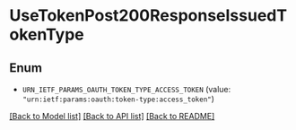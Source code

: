 # UseTokenPost200ResponseIssuedTokenType

## Enum


* `URN_IETF_PARAMS_OAUTH_TOKEN_TYPE_ACCESS_TOKEN` (value: `"urn:ietf:params:oauth:token-type:access_token"`)


[[Back to Model list]](../README.md#documentation-for-models) [[Back to API list]](../README.md#documentation-for-api-endpoints) [[Back to README]](../README.md)


